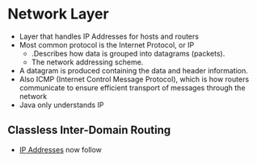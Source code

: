 # Network Layer
- Layer that handles IP Addresses for hosts and routers
- Most common protocol is the Internet Protocol, or IP
	- .Describes how data is grouped into datagrams (packets).
	- The network addressing scheme.
- A datagram is produced containing the data and header information.
- Also ICMP (Internet Control Message Protocol), which is how routers communicate to ensure efficient transport of messages through the network
- Java only understands IP
## Classless Inter-Domain Routing
- [IP Addresses](IP%20Addresses.md) now follow 